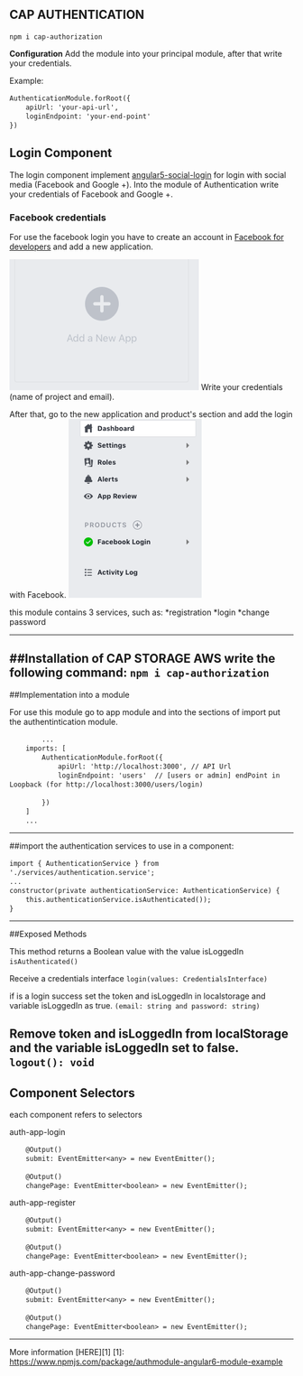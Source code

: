 ## CAP AUTHENTICATION


```
npm i cap-authorization
```

**Configuration**
Add the module into your principal module, after that write your credentials.

Example:
```
AuthenticationModule.forRoot({
    apiUrl: 'your-api-url',
    loginEndpoint: 'your-end-point'
})
```



## Login Component
The login component implement [angular5-social-login](https://github.com/sabyasachibiswal/angular5-social-login) for login with social media (Facebook and Google +).
Into the module of Authentication write your credentials of Facebook and Google +.

### Facebook credentials
For use the facebook login you have to create an account in [Facebook for developers](https://developers.facebook.com/apps/) and add a new application.

![add project](readme-images/add-project.png)
Write your credentials (name of project and email).

After that, go to the new application and product's section and add the login with Facebook.
![add facebook login](readme-images/facebook-login.png)



this module contains 3 services, such as: 
*registration
*login
*change password


---
##Installation of CAP STORAGE AWS
write the following command:
```npm i cap-authorization``` 
---


##Implementation into a module

For use this module go to app module and into the sections of import put the authentintication module.

``` import { CapAuthentication } from 'cap-authorization'; 
        ...
    imports: [
        AuthenticationModule.forRoot({
            apiUrl: 'http://localhost:3000', // API Url
            loginEndpoint: 'users'  // [users or admin] endPoint in Loopback (for http://localhost:3000/users/login)
            
        })
    ]
    ...
```
---


##import the authentication services to use in a component:

``` 
import { AuthenticationService } from './services/authentication.service';
...
constructor(private authenticationService: AuthenticationService) {
    this.authenticationService.isAuthenticated());
} 
```
---


##Exposed Methods

This method returns a Boolean value with the value isLoggedIn
```isAuthenticated()```

Receive a credentials interface
```login(values: CredentialsInterface)``` 

if is a login success set the token and isLoggedIn in localstorage and variable isLoggedIn as true.
``` (email: string and password: string) ```

Remove token and isLoggedIn from localStorage and the variable isLoggedIn set to false.
``` logout(): void ```
---


## Component Selectors

each component refers to selectors

auth-app-login

```
    @Output()
    submit: EventEmitter<any> = new EventEmitter();

    @Output()
    changePage: EventEmitter<boolean> = new EventEmitter();
```

auth-app-register

``` 
    @Output()
    submit: EventEmitter<any> = new EventEmitter();
    
    @Output()
    changePage: EventEmitter<boolean> = new EventEmitter(); 
```

auth-app-change-password

```
    @Output()
    submit: EventEmitter<any> = new EventEmitter();

    @Output()
    changePage: EventEmitter<boolean> = new EventEmitter();
```
---


More information [HERE][1]
[1]: https://www.npmjs.com/package/authmodule-angular6-module-example
